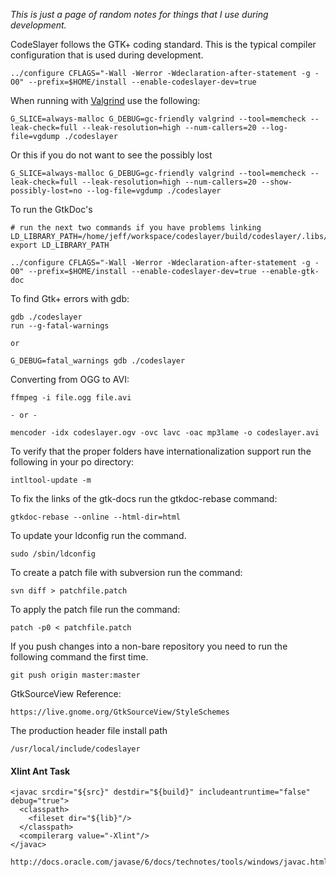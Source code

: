 _This is just a page of random notes for things that I use during development._


CodeSlayer follows the GTK+ coding standard. This is the typical compiler configuration that is used during development.

```
../configure CFLAGS="-Wall -Werror -Wdeclaration-after-statement -g -O0" --prefix=$HOME/install --enable-codeslayer-dev=true
```

When running with [Valgrind](http://live.gnome.org/Valgrind) use the following:

```
G_SLICE=always-malloc G_DEBUG=gc-friendly valgrind --tool=memcheck --leak-check=full --leak-resolution=high --num-callers=20 --log-file=vgdump ./codeslayer
```

Or this if you do not want to see the possibly lost

```
G_SLICE=always-malloc G_DEBUG=gc-friendly valgrind --tool=memcheck --leak-check=full --leak-resolution=high --num-callers=20 --show-possibly-lost=no --log-file=vgdump ./codeslayer
```

To run the GtkDoc's

```
# run the next two commands if you have problems linking
LD_LIBRARY_PATH=/home/jeff/workspace/codeslayer/build/codeslayer/.libs/
export LD_LIBRARY_PATH

../configure CFLAGS="-Wall -Werror -Wdeclaration-after-statement -g -O0" --prefix=$HOME/install --enable-codeslayer-dev=true --enable-gtk-doc 
```

To find Gtk+ errors with gdb:

```
gdb ./codeslayer
run --g-fatal-warnings

or

G_DEBUG=fatal_warnings gdb ./codeslayer
```


Converting from OGG to AVI:

```
ffmpeg -i file.ogg file.avi

- or -

mencoder -idx codeslayer.ogv -ovc lavc -oac mp3lame -o codeslayer.avi
```

To verify that the proper folders have internationalization support run the following in your po directory:

```
intltool-update -m
```

To fix the links of the gtk-docs run the gtkdoc-rebase command:

```
gtkdoc-rebase --online --html-dir=html
```

To update your ldconfig run the command.

```
sudo /sbin/ldconfig
```

To create a patch file with subversion run the command:

```
svn diff > patchfile.patch
```

To apply the patch file run the command:

```
patch -p0 < patchfile.patch
```

If you push changes into a non-bare repository you need to run the following command the first time.

```
git push origin master:master
```

GtkSourceView Reference:

```
https://live.gnome.org/GtkSourceView/StyleSchemes
```

The production header file install path

```
/usr/local/include/codeslayer
```

#### Xlint Ant Task ####

```
<javac srcdir="${src}" destdir="${build}" includeantruntime="false" debug="true">
  <classpath>
    <fileset dir="${lib}"/>
  </classpath>
  <compilerarg value="-Xlint"/>
</javac>

http://docs.oracle.com/javase/6/docs/technotes/tools/windows/javac.html
```